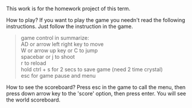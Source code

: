 This work is for the homework project of this term.

How to play? If you want to play the game you needn't read the following instructions. Just follow the instruction in the game. 
> game control in summarize:\
  > AD or arrow left right key to move\
  > W or arrow up key or C to jump\
  > spacebar or j to shoot\
  > r to reload\
  > hold ctrl + s for 2 secs to save game (need 2 time crystal)\
  > esc for game pause and menu

How to see the scoreboard? Press esc in the game to call the menu, then press down arrow key to the 'score' option, then press enter. You will see the world scoreboard.
